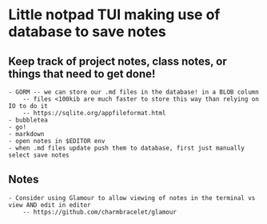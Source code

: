 # Little notpad TUI making use of database to save notes

## Keep track of project notes, class notes, or things that need to get done!
    - GORM -- we can store our .md files in the database! in a BLOB column
        -- files <100kib are much faster to store this way than relying on IO to do it
        -- https://sqlite.org/appfileformat.html
    - bubbletea
    - go!
    - markdown
    - open notes in $EDITOR env
    - when .md files update push them to database, first just manually select save notes

## Notes
    - Consider using Glamour to allow viewing of notes in the terminal vs view AND edit in editor
        -- https://github.com/charmbracelet/glamour
